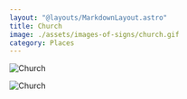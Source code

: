 ```yaml
---
layout: "@layouts/MarkdownLayout.astro"
title: Church
image: ./assets/images-of-signs/church.gif
category: Places
---
```


![Church](@signs/church.gif)

![Church](@signs/church-sgsl-sign-bank.gif)
